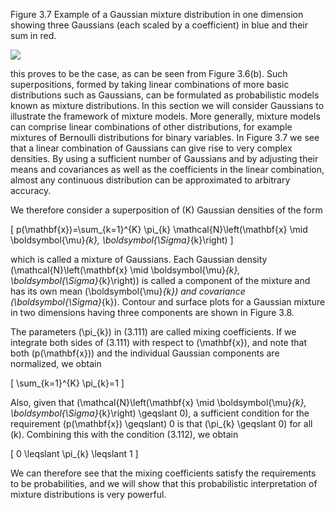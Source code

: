 Figure 3.7 Example of a Gaussian mixture distribution in one dimension showing three Gaussians (each scaled by a coefficient) in blue and their sum in red.

![](https://cdn.mathpix.com/cropped/2024_05_13_7914fb982b6a4f2206b4g-1.jpg?height=416&width=606&top_left_y=217&top_left_x=1055)

this proves to be the case, as can be seen from Figure 3.6(b). Such superpositions, formed by taking linear combinations of more basic distributions such as Gaussians, can be formulated as probabilistic models known as mixture distributions. In this section we will consider Gaussians to illustrate the framework of mixture models. More generally, mixture models can comprise linear combinations of other distributions, for example mixtures of Bernoulli distributions for binary variables. In Figure 3.7 we see that a linear combination of Gaussians can give rise to very complex densities. By using a sufficient number of Gaussians and by adjusting their means and covariances as well as the coefficients in the linear combination, almost any continuous distribution can be approximated to arbitrary accuracy.

We therefore consider a superposition of \(K\) Gaussian densities of the form

\[
p(\mathbf{x})=\sum_{k=1}^{K} \pi_{k} \mathcal{N}\left(\mathbf{x} \mid \boldsymbol{\mu}_{k}, \boldsymbol{\Sigma}_{k}\right)
\]

which is called a mixture of Gaussians. Each Gaussian density \(\mathcal{N}\left(\mathbf{x} \mid \boldsymbol{\mu}_{k}, \boldsymbol{\Sigma}_{k}\right)\) is called a component of the mixture and has its own mean \(\boldsymbol{\mu}_{k}\) and covariance \(\boldsymbol{\Sigma}_{k}\). Contour and surface plots for a Gaussian mixture in two dimensions having three components are shown in Figure 3.8.

The parameters \(\pi_{k}\) in (3.111) are called mixing coefficients. If we integrate both sides of (3.111) with respect to \(\mathbf{x}\), and note that both \(p(\mathbf{x})\) and the individual Gaussian components are normalized, we obtain

\[
\sum_{k=1}^{K} \pi_{k}=1
\]

Also, given that \(\mathcal{N}\left(\mathbf{x} \mid \boldsymbol{\mu}_{k}, \boldsymbol{\Sigma}_{k}\right) \geqslant 0\), a sufficient condition for the requirement \(p(\mathbf{x}) \geqslant\) 0 is that \(\pi_{k} \geqslant 0\) for all \(k\). Combining this with the condition (3.112), we obtain

\[
0 \leqslant \pi_{k} \leqslant 1
\]

We can therefore see that the mixing coefficients satisfy the requirements to be probabilities, and we will show that this probabilistic interpretation of mixture distributions is very powerful.